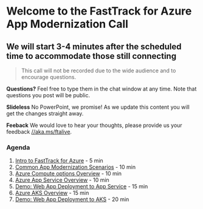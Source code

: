 # Welcome to the FastTrack for Azure App Modernization Call
## We will start 3-4 minutes after the scheduled time to accommodate those still connecting

> This call will not be recorded due to the wide audience and to encourage questions.

**Questions?** Feel free to type them in the chat window at any time. Note that questions you post will be public.

**Slideless** No PowerPoint, we promise! As we update this content you will get the changes straight away.

**Feeback** We would love to hear your thoughts, please provide us your feedback [//aka.ms/ftalive](https://aka.ms/ftalive).

### Agenda
1. [Intro to FastTrack for Azure](https://azure.microsoft.com/en-us/programs/azure-fasttrack/) - 5 min
1. [Common App Modernization Scenarios](https://azure.microsoft.com/en-us/solutions/modern-application-development/#overview) - 10 min
1. [Azure Compute options Overview](https://docs.microsoft.com/en-us/azure/architecture/guide/technology-choices/compute-decision-tree) - 10 min
1. [Azure App Service Overview](https://docs.microsoft.com/en-us/azure/app-service/overview) - 10 min
1. [Demo: Web App Deployment to App Service](https://docs.microsoft.com/en-us/azure/app-service/quickstart-dotnet-framework) - 15 min
1. [Azure AKS Overview](https://docs.microsoft.com/en-us/azure/aks/intro-kubernetes) - 15 min
1. [Demo: Web App Deployment to AKS](https://docs.microsoft.com/en-us/azure/aks/tutorial-kubernetes-prepare-app) - 20 min



